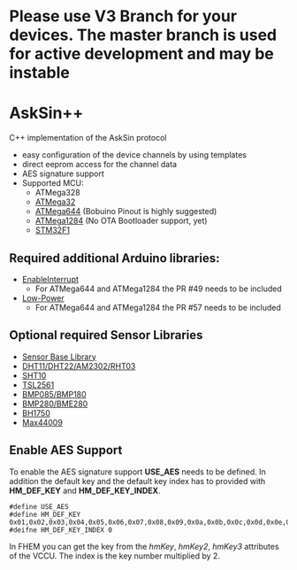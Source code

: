 
# Please use V3 Branch for your devices. The master branch is used for active development and may be instable

# AskSin++

C++ implementation of the AskSin protocol

- easy configuration of the device channels by using templates
- direct eeprom access for the channel data
- AES signature support
- Supported MCU:
  - ATMega328
  - [ATMega32](https://github.com/eaconner/ATmega32-Arduino)
  - [ATMega644](https://github.com/MCUdude/MightyCore) (Bobuino Pinout is highly suggested)
  - [ATMega1284](https://github.com/MCUdude/MightyCore) (No OTA Bootloader support, yet)
  - [STM32F1](http://dan.drown.org/stm32duino/package_STM32duino_index.json)

## Required additional Arduino libraries:
- [EnableInterrupt](https://github.com/GreyGnome/EnableInterrupt)
  - For ATMega644 and ATMega1284 the PR #49 needs to be included
- [Low-Power](https://github.com/rocketscream/Low-Power.git)
  - For ATMega644 and ATMega1284 the PR #57 needs to be included

## Optional required Sensor Libraries
- [Sensor Base Library](https://github.com/adafruit/Adafruit_Sensor)
- [DHT11/DHT22/AM2302/RHT03](https://github.com/adafruit/DHT-sensor-library)
- [SHT10](https://github.com/spease/Sensirion.git)
- [TSL2561](https://github.com/adafruit/TSL2561-Arduino-Library)
- [BMP085/BMP180](https://github.com/adafruit/Adafruit-BMP085-Library)
- [BMP280/BME280](https://github.com/finitespace/BME280)
- [BH1750](https://github.com/claws/BH1750)
- [Max44009](https://github.com/jp112sdl/Arduino/tree/master/libraries/Max44009)


## Enable AES Support

To enable the AES signature support **USE_AES** needs to be
defined. In addition the default key and the default key index 
has to provided with **HM_DEF_KEY** and **HM_DEF_KEY_INDEX**. 

    #define USE_AES
    #define HM_DEF_KEY 0x01,0x02,0x03,0x04,0x05,0x06,0x07,0x08,0x09,0x0a,0x0b,0x0c,0x0d,0x0e,0x0f,0x10
    #deifne HM_DEF_KEY_INDEX 0
    
In FHEM you can get the key from the *hmKey*, 
*hmKey2*, *hmKey3* attributes of the VCCU. The index is the key
number multiplied by 2.




